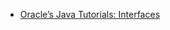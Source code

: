<panel header=":paperclip: Resources" expanded>

* [Oracle’s Java Tutorials: Interfaces](https://docs.oracle.com/javase/tutorial/java/IandI/createinterface.html)

</panel>